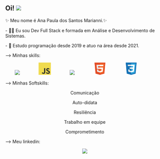  <h2>Oi! <img src="https://raw.githubusercontent.com/iampavangandhi/iampavangandhi/master/gifs/Hi.gif" width="30px"></h2>
✨ Meu nome é Ana Paula dos Santos Marianni.✨
<div style="display: inline_block"  >
<p> - 👨‍🎓 Eu sou Dev Full Stack e formada em Análise e Desenvolvimento de Sistemas. </p>
<p> - 🎯 Estudo programação desde 2019 e atuo na área desde 2021. </p>
  
</div>

--> Minhas skills:
<div align="center">
    <img height="40" src="https://assets.zabbix.com/img/brands/nodejs.svg">
     &nbsp;&nbsp;&nbsp;&nbsp;&nbsp;&nbsp;&nbsp;&nbsp;&nbsp;&nbsp;&nbsp;&nbsp;&nbsp;
    <img height="40" src="https://raw.githubusercontent.com/devicons/devicon/master/icons/javascript/javascript-original.svg">
    &nbsp;&nbsp;&nbsp;&nbsp;&nbsp;&nbsp;&nbsp;&nbsp;&nbsp;&nbsp;&nbsp;&nbsp;&nbsp;
    <img height="40" src="https://w7.pngwing.com/pngs/173/36/png-transparent-postgresql-logo-computer-software-database-open-source-s-text-head-snout.png">
     &nbsp;&nbsp;&nbsp;&nbsp;&nbsp;&nbsp;&nbsp;&nbsp;&nbsp;&nbsp;&nbsp;&nbsp;&nbsp;
    <img height="40" src="https://raw.githubusercontent.com/devicons/devicon/master/icons/html5/html5-original.svg">
    &nbsp;&nbsp;&nbsp;&nbsp;&nbsp;&nbsp;&nbsp;&nbsp;&nbsp;&nbsp;&nbsp;&nbsp;&nbsp;
    <img height="40" src="https://raw.githubusercontent.com/devicons/devicon/master/icons/css3/css3-original.svg">
    &nbsp;&nbsp;&nbsp;&nbsp;&nbsp;&nbsp;&nbsp;&nbsp;&nbsp;&nbsp;&nbsp;&nbsp;&nbsp;
</div>

--> Minhas Softskills:
<p align="center">Comunicação</p>
<p align="center">Auto-didata</p>
<p align="center">Resiliência</p>
<p align="center">Trabalho em equipe</p>
<p align="center">Comprometimento</p>

  
--> Meu linkedin:
<p align="center">
    <a href="https://www.linkedin.com/in/anap-dossantos/">
        <img src="https://img.shields.io/badge/linkedin-%230077B5.svg?&style=for-the-badge&logo=linkedin&logoColor=white&link=mailto:https://www.linkedin.com/in/anap-dossantos/">
    </a>
</p>
